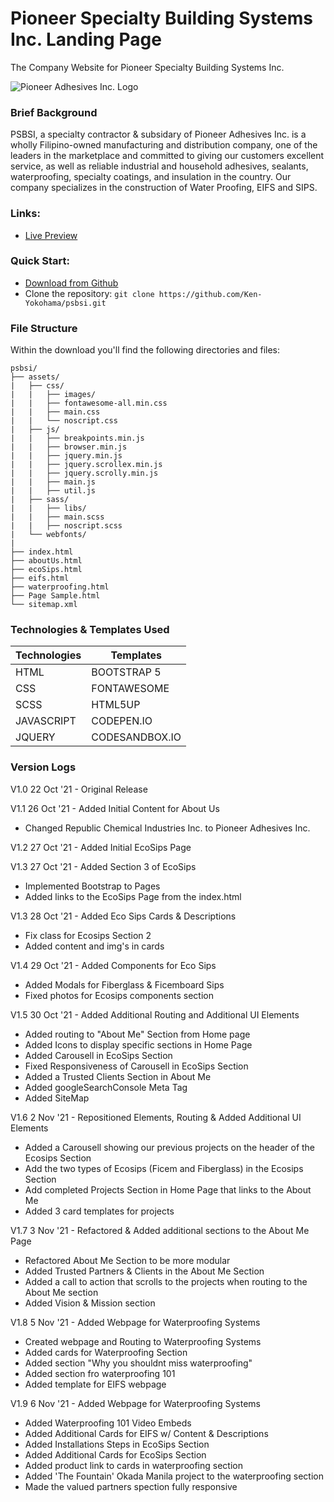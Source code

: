 # Pioneer Specialty Building Systems Inc. Landing Page
The Company Website for Pioneer Specialty Building Systems Inc. 

![Pioneer Adhesives Inc. Logo](https://pioneer-adhesives.com/wp-content/uploads/2021/05/PSBSI.jpg)

### Brief Background
PSBSI, a specialty contractor & subsidary of Pioneer Adhesives Inc. is a wholly Filipino-owned manufacturing and distribution company, one of the leaders in the marketplace and committed to giving our customers excellent service, as well as reliable industrial and household adhesives, sealants, waterproofing, specialty coatings, and insulation in the country. Our company specializes in the construction of Water Proofing, EIFS and SIPS.

### Links:
- [Live Preview](https://ken-yokohama.github.io/psbsi/index.html)

### Quick Start:
- [Download from Github](https://github.com/Ken-Yokohama/psbsi)
- Clone the repository: ``` git clone https://github.com/Ken-Yokohama/psbsi.git ```

### File Structure
Within the download you'll find the following directories and files:
```
psbsi/
├── assets/
|   ├── css/
|   |   ├── images/
|   |   ├── fontawesome-all.min.css
|   |   ├── main.css
|   |   └── noscript.css
|   ├── js/
|   |   ├── breakpoints.min.js
|   |   ├── browser.min.js
|   |   ├── jquery.min.js
|   |   ├── jquery.scrollex.min.js
|   |   ├── jquery.scrolly.min.js
|   |   ├── main.js
|   |   ├── util.js
|   ├── sass/
|   |   ├── libs/
|   |   ├── main.scss
|   |   ├── noscript.scss
|   └── webfonts/
|
├── index.html
├── aboutUs.html
├── ecoSips.html
├── eifs.html
├── waterproofing.html
├── Page Sample.html
└── sitemap.xml
```

### Technologies & Templates Used
| Technologies | Templates                                      |
| ----------------- | ------------------------------------------------ |
| HTML      | BOOTSTRAP 5      |
| CSS        | FONTAWESOME                    |
| SCSS        | HTML5UP                    |
| JAVASCRIPT         | CODEPEN.IO                        |
| JQUERY           | CODESANDBOX.IO|

### Version Logs
V1.0 22 Oct '21 - Original Release

V1.1 26 Oct '21 - Added Initial Content for About Us

- Changed Republic Chemical Industries Inc. to Pioneer Adhesives Inc.

V1.2 27 Oct '21 - Added Initial EcoSips Page

V1.3 27 Oct '21 - Added Section 3 of EcoSips

- Implemented Bootstrap to Pages
- Added links to the EcoSips Page from the index.html 

V1.3 28 Oct '21 - Added Eco Sips Cards & Descriptions

 - Fix class for Ecosips Section 2
 - Added content and img's in cards

V1.4 29 Oct '21 - Added Components for Eco Sips

- Added Modals for Fiberglass & Ficemboard Sips
- Fixed photos for Ecosips components section

V1.5 30 Oct '21 - Added Additional Routing and Additional UI Elements

- Added routing to "About Me" Section from Home page
- Added Icons to display specific sections in Home Page
- Added Carousell in EcoSips Section
- Fixed Responsiveness of Carousell in EcoSips Section
- Added a Trusted Clients Section in About Me
- Added googleSearchConsole Meta Tag
- Added SiteMap

V1.6 2 Nov '21 - Repositioned Elements, Routing & Added Additional UI Elements
- Added a Carousell showing our previous projects on the header of the Ecosips Section
- Add the two types of Ecosips (Ficem and Fiberglass) in the Ecosips Section
- Add completed Projects Section in Home Page that links to the About Me
- Added 3 card templates for projects

V1.7 3 Nov '21 - Refactored & Added additional sections to the About Me Page
- Refactored About Me Section to be more modular
- Added Trusted Partners & Clients in the About Me Section
- Added a call to action that scrolls to the projects when routing to the About Me section
- Added Vision & Mission section

V1.8 5 Nov '21 - Added Webpage for Waterproofing Systems
- Created webpage and Routing to Waterproofing Systems
- Added cards for Waterproofing Section
- Added section "Why you shouldnt miss waterproofing"
- Added section fro waterproofing 101
- Added template for EIFS webpage

V1.9 6 Nov '21 - Added Webpage for Waterproofing Systems
- Added Waterproofing 101 Video Embeds
- Added Additional Cards for EIFS w/ Content & Descriptions
- Added Installations Steps in EcoSips Section
- Added Additional Cards for EcoSips Section
- Added product link to cards in waterproofing section
- Added 'The Fountain' Okada Manila project to the waterproofing section
- Made the valued partners spection fully responsive
